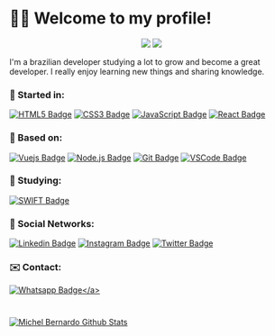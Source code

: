 # :man_technologist: Welcome to my profile! 

<p align="center">
  <img src="https://media1.giphy.com/media/USV0ym3bVWQJJmNu3N/200w.webp?cid=ecf05e47xoydv78z8h1i22mguv3sj8c7altr54g3u7v2ntfu&rid=200w.webp" />
  <img src="https://media0.giphy.com/media/12BYUePgtn7sis/200w.webp?cid=ecf05e47xoydv78z8h1i22mguv3sj8c7altr54g3u7v2ntfu&rid=200w.webp" />
</p>

I'm a brazilian developer studying a lot to grow and become a great developer. I really enjoy learning new things and sharing knowledge.

### :rocket: Started in:
<a href="" target="_blank"> ![HTML5 Badge](https://img.shields.io/badge/-HTML5-E34F26?style=flat&logo=html5&logoColor=white)</a>
<a href="" target="_blank"> ![CSS3 Badge](https://img.shields.io/badge/-CSS3-1572B6?style=flat&logo=css3&logoColor=white)</a>
<a href="" target="_blank"> ![JavaScript Badge](https://img.shields.io/badge/-JavaScript-yellow?style=flat&logo=javascript&logoColor=white)</a>
<a href="https://reactjs.org/" target="_blank"> ![React Badge](https://img.shields.io/badge/-React-61DAFB?style=flat&logo=react&logoColor=white)</a>

### :rocket: Based on:
<a href="https://vuejs.org/" target="_blank"> ![Vuejs Badge](https://img.shields.io/badge/-Vue-56d698?style=flat&logo=vue&logoColor=white)</a>
<a href="https://nodejs.org" target="_blank"> ![Node.js Badge](https://img.shields.io/badge/-Node.js-339933?style=flat&logo=node.js&logoColor=white)</a>
<a href="https://git-scm.com" target="_blank"> ![Git Badge](https://img.shields.io/badge/-Git-F05032?style=flat&logo=git&logoColor=white)</a>
<a href="https://code.visualstudio.com" target="_blank"> ![VSCode Badge](https://img.shields.io/badge/-VSCode-007ACC?style=flat&logo=visual-studio-code&logoColor=white)</a>

### :link: Studying:
<a href="" target="_blank"> ![SWIFT Badge](https://img.shields.io/badge/-Swift-E34F26?style=flat&logo=swift&logoColor=white)</a>

### :link: Social Networks:

<a href="https://www.linkedin.com/in/bernardojachegou/" target="_blank">![Linkedin Badge](https://img.shields.io/badge/-LinkedIn-blue?style=flat&logo=Linkedin&logoColor=white&link=https://www.linkedin.com/in/bernardojachegou)</a>
<a href="https://instagram.com/bernardojachegou" target="_blank">![Instagram Badge](https://img.shields.io/badge/-Instagram-E4405F?style=flat&logo=instagram&logoColor=white&link=https://instagram.com/bernardojachegou)</a>
<a href="https://twitter.com/bernardochegou" target="_blank">![Twitter Badge](https://img.shields.io/badge/-Twitter-1ca0f1?style=flat&labelColor=1ca0f1&logo=twitter&logoColor=white&link=https://twitter.com/bernardochegou)</a>



### :envelope: Contact:

<a href="https://api.whatsapp.com/send?phone=5565981178109&text=Olá!" target="_blank">![Whatsapp Badge](https://img.shields.io/badge/-Whatsapp-4CA143?style=flat&labelColor=4CA143&logo=whatsapp&logoColor=white&link=https://api.whatsapp.com/send?phone=5565981178109&text=Github!)</a>

#
<a href="https://github.com/bernardojachegou">
 <img align="center" src="https://github-readme-stats.anuraghazra1.vercel.app/api?username=bernardojachegou&show_icons=true&theme=dark&line_height=27" alt="Michel Bernardo Github Stats"/>
</a>


